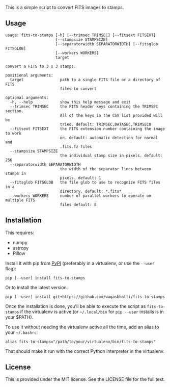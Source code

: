 This is a simple script to convert FITS images to stamps.

## Usage

```
usage: fits-to-stamps [-h] [--trimsec TRIMSEC] [--fitsext FITSEXT]
                      [--stampsize STAMPSIZE]
                      [--separatorwidth SEPARATORWIDTH] [--fitsglob FITSGLOB]
                      [--workers WORKERS]
                      target

convert a FITS to 3 x 3 stamps.

positional arguments:
  target                path to a single FITS file or a directory of FITS
                        files to convert

optional arguments:
  -h, --help            show this help message and exit
  --trimsec TRIMSEC     the FITS header keys containing the TRIMSEC section.
                        All of the keys in the CSV list provided will be
                        tried. default: TRIMSEC,DATASEC,TRIMSEC0
  --fitsext FITSEXT     the FITS extension number containing the image to work
                        on. default: automatic detection for normal and
                        .fits.fz files
  --stampsize STAMPSIZE
                        the individual stamp size in pixels. default: 256
  --separatorwidth SEPARATORWIDTH
                        the width of the separator lines between stamps in
                        pixels. default: 1
  --fitsglob FITSGLOB   the file glob to use to recognize FITS files in a
                        directory. default: *.fits*
  --workers WORKERS     number of parallel workers to operate on multiple FITS
                        files default: 8
```

## Installation

This requires:

- numpy
- astropy
- Pillow

Install it with pip from [PyPI](https://pypi.org/package/fits-to-stamps)
(preferably in a virtualenv, or use the `--user` flag):

```
pip [--user] install fits-to-stamps
```

Or to install the latest version.

```
pip [--user] install git+https://github.com/waqasbhatti/fits-to-stamps
```

Once the installation is done, you'll be able to execute the script as
`fits-to-stamps` if the virtualenv is active (or `~/.local/bin` for `pip --user`
installs is in your $PATH).

To use it without needing the virtualenv active all the time, add an alias to
your `~/.bashrc`:

```
alias fits-to-stamps="/path/to/your/virtualenv/bin/fits-to-stamps"
```

That should make it run with the correct Python interpreter in the virtualenv.


## License

This is provided under the MIT license. See the LICENSE file for the full text.
